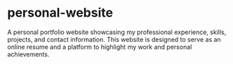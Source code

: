 # personal-website
A personal portfolio website showcasing my professional experience, skills, projects, and contact information. This website is designed to serve as an online resume and a platform to highlight my work and personal achievements.
